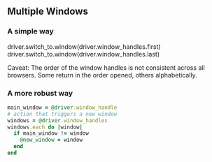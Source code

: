 ## Multiple Windows

### A simple way

driver.switch_to.window(driver.window_handles.first)
driver.switch_to.window(driver.window_handles.last)

Caveat: The order of the window handles is not consistent across all browsers. Some return in the order opened, others alphabetically.

### A more robust way

```ruby
main_window = @driver.window_handle
# action that triggers a new window
windows = @driver.window_handles
windows.each do |window|
  if main_window != window
    @new_window = window
  end
end
```
